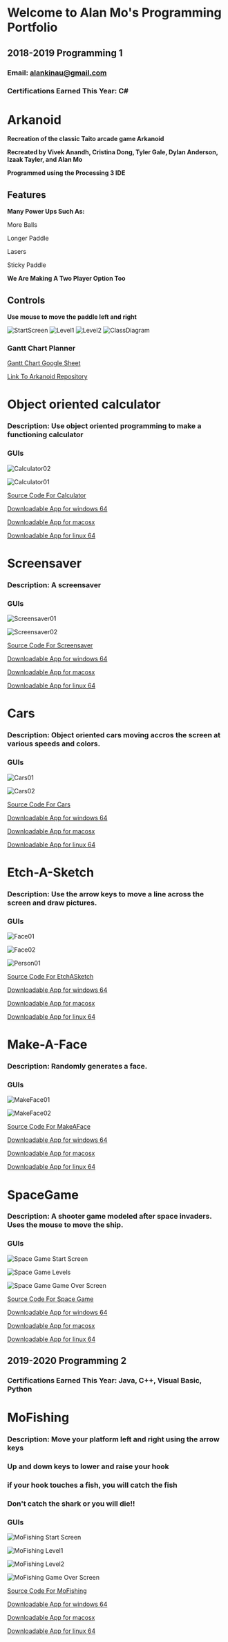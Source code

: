 # Welcome to Alan Mo's Programming Portfolio
## 2018-2019 Programming 1
### Email: alankinau@gmail.com
### Certifications Earned This Year: C#


# **Arkanoid**
**Recreation of the classic Taito arcade game Arkanoid**

**Recreated by Vivek Anandh, Cristina Dong, Tyler Gale, Dylan Anderson, Izaak Tayler, and Alan Mo**

**Programmed using the Processing 3 IDE**

## Features
**Many Power Ups Such As:**

More Balls

Longer Paddle

Lasers

Sticky Paddle

**We Are Making A Two Player Option Too**

 
## Controls
**Use mouse to move the paddle left and right**

![StartScreen](https://github.com/Alan78268/Programming1Portfolio/blob/master/Arkanoid/arkanoidStart.png?raw=true)
![Level1](https://github.com/Alan78268/Programming1Portfolio/blob/master/Arkanoid/arkanoid01.png?raw=true)
![Level2](https://github.com/Alan78268/Programming1Portfolio/blob/master/Arkanoid/arkanoid02.png?raw=true)
![ClassDiagram](https://github.com/Alan78268/Programming1Portfolio/blob/master/Arkanoid/arkanoidClass.png?raw=true)
### **Gantt Chart Planner**

[Gantt Chart Google Sheet](https://docs.google.com/spreadsheets/d/1Shp2_2NEoFC1ntGT3zCb_5CJRH_UIU3HSX2pU7bVX1U/edit?usp=sharing)

[Link To Arkanoid Repository](https://github.com/SkylineHigh/A4Java/tree/master/Arkanoid)


# Object oriented calculator
### Description: Use object oriented programming to make a functioning calculator
### GUIs
![Calculator02](https://github.com/Alan78268/Programming1Portfolio/blob/master/Calc/calculator.jpg?raw=true)

![Calculator01](https://github.com/Alan78268/Programming1Portfolio/blob/master/Calc/Calculator01.png?raw=true)

[Source Code For Calculator](https://github.com/Alan78268/Programming1Portfolio/blob/master/Calc/Calculator%202.zip)

[Downloadable App for windows 64](https://github.com/Alan78268/Programming1Portfolio/blob/master/Calc/application.windows64.zip)

[Downloadable App for macosx](https://github.com/Alan78268/Programming1Portfolio/blob/master/Calc/application.macosx.zip)

[Downloadable App for linux 64](https://github.com/Alan78268/Programming1Portfolio/blob/master/Calc/application.linux64.zip)



# Screensaver
### Description: A screensaver
### GUIs
![Screensaver01](https://github.com/Alan78268/Programming1Portfolio/blob/master/Screensaver/Screensaver01.PNG?raw=true)

![Screensaver02](https://github.com/Alan78268/Programming1Portfolio/blob/master/Screensaver/Screensaver02.PNG?raw=true)

[Source Code For Screensaver](https://github.com/Alan78268/Programming1Portfolio/blob/master/Screensaver/screen_saver_app.zip)

[Downloadable App for windows 64](https://github.com/Alan78268/Programming1Portfolio/blob/master/Screensaver/application.windows64.zip)

[Downloadable App for macosx](https://github.com/Alan78268/Programming1Portfolio/blob/master/Screensaver/application.macosx.zip)

[Downloadable App for linux 64](https://github.com/Alan78268/Programming1Portfolio/blob/master/Screensaver/application.linux64.zip)



# Cars
### Description: Object oriented cars moving accros the screen at various speeds and colors.
### GUIs

![Cars01](https://github.com/Alan78268/Programming1Portfolio/blob/master/Cars/Cars01.PNG?raw=true)

![Cars02](https://github.com/Alan78268/Programming1Portfolio/blob/master/Cars/Cars02.PNG?raw=true)

[Source Code For Cars](https://github.com/Alan78268/Programming1Portfolio/blob/master/Cars/Cars.zip)

[Downloadable App for windows 64](https://github.com/Alan78268/Programming1Portfolio/blob/master/Cars/application.windows64.zip)

[Downloadable App for macosx](https://github.com/Alan78268/Programming1Portfolio/blob/master/Cars/application.macosx.zip)

[Downloadable App for linux 64](https://github.com/Alan78268/Programming1Portfolio/blob/master/Cars/application.linux64.zip)



# Etch-A-Sketch
### Description: Use the arrow keys to move a line across the screen and draw pictures.
### GUIs

![Face01](https://github.com/Alan78268/Programming1Portfolio/blob/master/EtchASketch/face01.png?raw=true)

![Face02](https://github.com/Alan78268/Programming1Portfolio/blob/master/EtchASketch/face02.png?raw=true)

![Person01](https://github.com/Alan78268/Programming1Portfolio/blob/master/EtchASketch/person01.png?raw=true)

[Source Code For EtchASketch](https://github.com/Alan78268/Programming1Portfolio/blob/master/EtchASketch/etch_a_sketch.zip)

[Downloadable App for windows 64](https://github.com/Alan78268/Programming1Portfolio/blob/master/EtchASketch/application.windows64.zip)

[Downloadable App for macosx](https://github.com/Alan78268/Programming1Portfolio/blob/master/EtchASketch/application.macosx.zip)

[Downloadable App for linux 64](https://github.com/Alan78268/Programming1Portfolio/blob/master/EtchASketch/application.linux64.zip)



# Make-A-Face
### Description: Randomly generates a face.
### GUIs

![MakeFace01](https://github.com/Alan78268/Programming1Portfolio/blob/master/MakeAFace/MakeFace01.png?raw=true)

![MakeFace02](https://github.com/Alan78268/Programming1Portfolio/blob/master/MakeAFace/MakeFace02.png?raw=true)

[Source Code For MakeAFace](https://github.com/Alan78268/Programming1Portfolio/blob/master/MakeAFace/make_a_face.zip)

[Downloadable App for windows 64](https://github.com/Alan78268/Programming1Portfolio/blob/master/MakeAFace/application.windows64.zip)

[Downloadable App for macosx](https://github.com/Alan78268/Programming1Portfolio/blob/master/MakeAFace/application.macosx.zip)

[Downloadable App for linux 64](https://github.com/Alan78268/Programming1Portfolio/blob/master/MakeAFace/application.linux64.zip)


# SpaceGame
### Description: A shooter game modeled after space invaders. Uses the mouse to move the ship.
### GUIs

![Space Game Start Screen](https://github.com/Alan78268/Programming1Portfolio/blob/master/SpaceGame/SpaceGameStart.png?raw=true)

![Space Game Levels](https://github.com/Alan78268/Programming1Portfolio/blob/master/SpaceGame/SpaceGame02.png?raw=true)

![Space Game Game Over Screen](https://github.com/Alan78268/Programming1Portfolio/blob/master/SpaceGame/SpaceGameEnd.png?raw=true)

[Source Code For Space Game](https://github.com/Alan78268/Programming1Portfolio/blob/master/SpaceGame/SpaceGame.zip)

[Downloadable App for windows 64](https://github.com/Alan78268/Programming1Portfolio/blob/master/SpaceGame/application.windows64.zip)

[Downloadable App for macosx](https://github.com/Alan78268/Programming1Portfolio/blob/master/SpaceGame/application.macosx.zip)

[Downloadable App for linux 64](https://github.com/Alan78268/Programming1Portfolio/blob/master/SpaceGame/application.linux64.zip)


## 2019-2020 Programming 2
### Certifications Earned This Year: Java, C++, Visual Basic, Python

# MoFishing
### Description: Move your platform left and right using the arrow keys
### Up and down keys to lower and raise your hook
### if your hook touches a fish, you will catch the fish
### Don't catch the shark or you will die!!
### GUIs

![MoFishing Start Screen](https://github.com/Alan78268/ProgrammingPortfolio/blob/master/MoFishing/images/start.PNG?raw=true)

![MoFishing Level1](https://github.com/Alan78268/ProgrammingPortfolio/blob/master/MoFishing/images/level1.PNG?raw=true)

![MoFishing Level2](https://github.com/Alan78268/ProgrammingPortfolio/blob/master/MoFishing/images/level2.PNG?raw=true)

![MoFishing Game Over Screen](https://github.com/Alan78268/ProgrammingPortfolio/blob/master/MoFishing/images/gameOver.PNG?raw=true)

[Source Code For MoFishing](https://github.com/Alan78268/ProgrammingPortfolio/tree/master/MoFishing/src)

[Downloadable App for windows 64](https://github.com/Alan78268/ProgrammingPortfolio/blob/master/MoFishing/executables/application.windows64.zip)

[Downloadable App for macosx]()

[Downloadable App for linux 64](https://github.com/Alan78268/ProgrammingPortfolio/blob/master/MoFishing/executables/application.linux64.zip)
